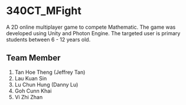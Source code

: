 # 340CT_MFight
A 2D online multiplayer game to compete Mathematic. The game was developed using Unity and Photon Engine. The targeted user is primary students between 6 - 12 years old. 

## Team Member
1. Tan Hoe Theng (Jeffrey Tan)
2. Lau Kuan Sin
3. Lu Chun Hung (Danny Lu)
4. Goh Cunn Khai
5. Vi Zhi Zhan 

